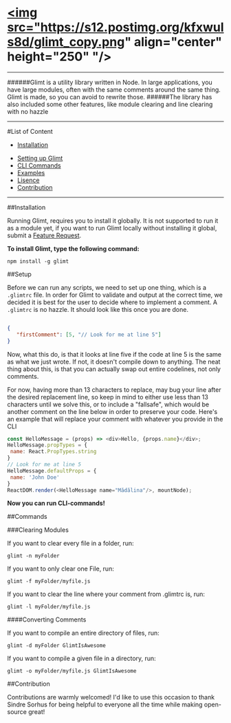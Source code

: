 # <a href='https://github.com/ev1stensberg/glimt'><img src="https://s12.postimg.org/kfxwuls8d/glimt_copy.png" align="center" height="250" "/></a>

***

######Glimt is a utility library written in Node. In large applications, you have large modules, often with the same comments around the same thing. Glimt is made, so you can avoid to rewrite those.
######The library has also included some other features, like module clearing and line clearing with no hazzle

***
#List of Content

- [Installation](#installation)
* [Setting up Glimt](#setup)
* [CLI Commands](#commands)
* [Examples](https://github.com/ev1stensberg/glimt/tree/master/glimt-example)
* [Lisence](https://github.com/ev1stensberg/glimt/blob/master/LICENSE.md)
* [Contribution](#contribution)

***

##Installation

Running Glimt, requires you to install it globally. It is not supported to run it as a module yet, if you want to run Glimt locally without installing it global, submit a [Feature Request](https://github.com/ev1stensberg/glimt/issues).

**To install Glimt, type the following command:**

 `npm install -g glimt`
 
##Setup
 
 Before we can run any scripts, we need to set up one thing, which is a `.glimtrc` file. In order for Glimt to validate and output at the correct time, we decided it is best for the user to decide where to implement a comment. A `.glimtrc` is no hazzle. It should look like this once you are done.
 
 ```json
 
 {
    "firstComment": [5, "// Look for me at line 5"]
}
 ```
 
 Now, what this do, is that it looks at line five if the code at line 5 is the same as what we just wrote. If not, it doesn't compile down to anything. The neat thing about this, is that you can actually swap out entire codelines, not only comments. 
 
 For now, having more than 13 characters to replace, may bug your line after the desired replacement line, so keep in mind to either use less than 13 characters until we solve this, or to include a "fallsafe", which would be another comment on the line below in order to preserve your code. Here's an example that will replace your comment with whatever you provide in the CLI
 
 ```js
const HelloMessage = (props) => <div>Hello, {props.name}</div>;
HelloMessage.propTypes = {
  name: React.PropTypes.string
}
// Look for me at line 5
HelloMessage.defaultProps = {
  name: 'John Doe'
}
ReactDOM.render(<HelloMessage name="Mădălina"/>, mountNode);
 ```
 
**Now you can run CLI-commands!**

##Commands

###Clearing Modules

If you want to clear every file in a folder, run:

`glimt -n myFolder`

If you want to only clear one File, run:

`glimt -f myFolder/myfile.js`

If you want to clear the line where your comment from .glimtrc is, run:

`glimt -l myFolder/myfile.js`


####Converting Comments 

If you want to compile an entire directory of files, run:

`glimt -d myFolder GlimtIsAwesome`

If you want to compile a given file in a directory, run:

`glimt -o myFolder/myfile.js GlimtIsAwesome`

##Contribution

Contributions are warmly welcomed! I'd like to use this occasion to thank Sindre Sorhus for being helpful to everyone all the time while making open-source great!
